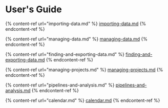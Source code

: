 # User's Guide

{% content-ref url="importing-data.md" %}
[importing-data.md](importing-data.md)
{% endcontent-ref %}

{% content-ref url="managing-data.md" %}
[managing-data.md](managing-data.md)
{% endcontent-ref %}

{% content-ref url="finding-and-exporting-data.md" %}
[finding-and-exporting-data.md](finding-and-exporting-data.md)
{% endcontent-ref %}

{% content-ref url="managing-projects.md" %}
[managing-projects.md](managing-projects.md)
{% endcontent-ref %}

{% content-ref url="pipelines-and-analysis.md" %}
[pipelines-and-analysis.md](pipelines-and-analysis.md)
{% endcontent-ref %}

{% content-ref url="calendar.md" %}
[calendar.md](calendar.md)
{% endcontent-ref %}

